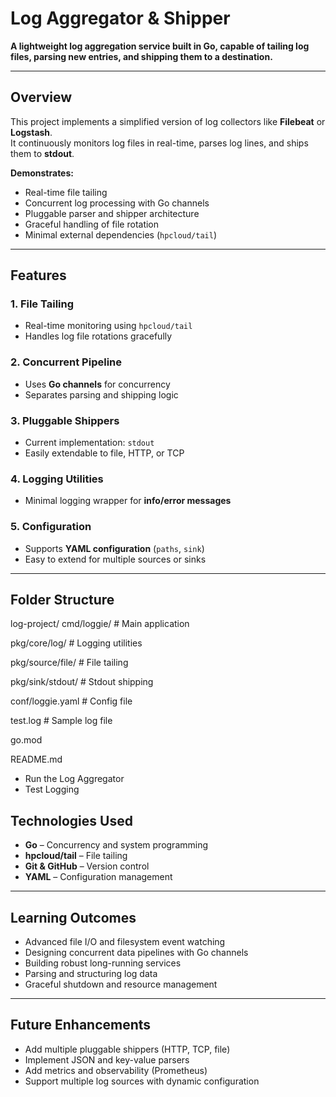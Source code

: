 # **Log Aggregator & Shipper**

**A lightweight log aggregation service built in Go, capable of tailing log files, parsing new entries, and shipping them to a destination.**

---

## **Overview**

This project implements a simplified version of log collectors like **Filebeat** or **Logstash**.  
It continuously monitors log files in real-time, parses log lines, and ships them to **stdout**.

**Demonstrates:**

- Real-time file tailing
- Concurrent log processing with Go channels
- Pluggable parser and shipper architecture
- Graceful handling of file rotation
- Minimal external dependencies (`hpcloud/tail`)

---

## **Features**

### **1. File Tailing**
- Real-time monitoring using `hpcloud/tail`
- Handles log file rotations gracefully

### **2. Concurrent Pipeline**
- Uses **Go channels** for concurrency
- Separates parsing and shipping logic

### **3. Pluggable Shippers**
- Current implementation: `stdout`
- Easily extendable to file, HTTP, or TCP

### **4. Logging Utilities**
- Minimal logging wrapper for **info/error messages**

### **5. Configuration**
- Supports **YAML configuration** (`paths`, `sink`)
- Easy to extend for multiple sources or sinks

---

## **Folder Structure**

log-project/
 cmd/loggie/ # Main application

pkg/core/log/ # Logging utilities

pkg/source/file/ # File tailing

pkg/sink/stdout/ # Stdout shipping

conf/loggie.yaml # Config file

test.log # Sample log file

go.mod

README.md

- Run the Log Aggregator
- Test Logging

## **Technologies Used**

- **Go** – Concurrency and system programming
- **hpcloud/tail** – File tailing
- **Git & GitHub** – Version control
- **YAML** – Configuration management

---

## **Learning Outcomes**

- Advanced file I/O and filesystem event watching
- Designing concurrent data pipelines with Go channels
- Building robust long-running services
- Parsing and structuring log data
- Graceful shutdown and resource management

---

## **Future Enhancements**

- Add multiple pluggable shippers (HTTP, TCP, file)
- Implement JSON and key-value parsers
- Add metrics and observability (Prometheus)
- Support multiple log sources with dynamic configuration


